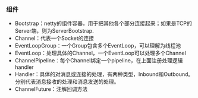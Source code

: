### 组件
* Bootstrap：netty的组件容器，用于把其他各个部分连接起来；如果是TCP的Server端，则为ServerBootstrap.
* Channel：代表一个Socket的连接
* EventLoopGroup：一个Group包含多个EventLoop，可以理解为线程池
* EventLoop：处理具体的Channel，一个EventLoop可以处理多个Channel
* ChannelPipeline：每个Channel绑定一个pipeline，在上面注册处理逻辑handler
* Handler：具体的对消息或连接的处理，有两种类型，Inbound和Outbound。分别代表消息接收的处理和消息发送的处理。
* ChannelFuture：注解回调方法